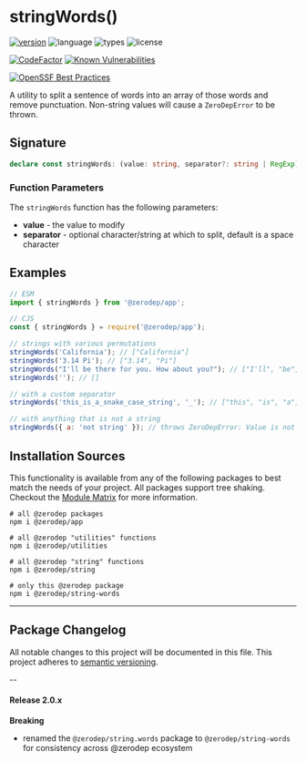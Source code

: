 # stringWords()

[![version](https://img.shields.io/npm/v/@zerodep/string-words?style=flat-square&color=blue)](https://www.npmjs.com/package/@zerodep/string-words)
![language](https://img.shields.io/badge/typescript-100%25-blue?style=flat-square)
![types](https://img.shields.io/badge/types-included-blue?style=flat-square)
![license](https://img.shields.io/github/license/cdepage/zerodep?color=blue&style=flat-square)

[![CodeFactor](https://www.codefactor.io/repository/github/cdepage/zerodep/badge)](https://www.codefactor.io/repository/github/cdepage/zerodep)
[![Known Vulnerabilities](https://snyk.io/test/github/cdepage/zerodep/badge.svg)](https://snyk.io/test/github/cdepage/zerodep)

[![OpenSSF Best Practices](https://www.bestpractices.dev/projects/9225/badge)](https://www.bestpractices.dev/projects/9225)

A utility to split a sentence of words into an array of those words and remove punctuation. Non-string values will cause a `ZeroDepError` to be thrown.

## Signature

```typescript
declare const stringWords: (value: string, separator?: string | RegExp) => string[];
```

### Function Parameters

The `stringWords` function has the following parameters:

- **value** - the value to modify
- **separator** - optional character/string at which to split, default is a space character

## Examples

```javascript
// ESM
import { stringWords } from '@zerodep/app';

// CJS
const { stringWords } = require('@zerodep/app');
```

```javascript
// strings with various permutations
stringWords('California'); // ["California"]
stringWords('3.14 Pi'); // ["3.14", "Pi"]
stringWords("I'll be there for you. How about you?"); // ["I'll", "be", "there", "for", "you", "How", "about", "you"]
stringWords(''); // []

// with a custom separator
stringWords('this_is_a_snake_case_string', '_'); // ["this", "is", "a", "snake", "case", "string"]

// with anything that is not a string
stringWords({ a: 'not string' }); // throws ZeroDepError: Value is not a string
```

## Installation Sources

This functionality is available from any of the following packages to best match the needs of your project. All packages support tree shaking. Checkout the [Module Matrix](/) for more information.

```shell
# all @zerodep packages
npm i @zerodep/app

# all @zerodep "utilities" functions
npm i @zerodep/utilities

# all @zerodep "string" functions
npm i @zerodep/string

# only this @zerodep package
npm i @zerodep/string-words
```

---

## Package Changelog

All notable changes to this project will be documented in this file. This project adheres to [semantic versioning](https://semver.org/spec/v2.0.0.html).

--

#### Release 2.0.x

**Breaking**

- renamed the `@zerodep/string.words` package to `@zerodep/string-words` for consistency across @zerodep ecosystem
